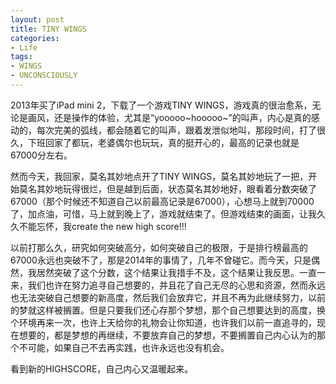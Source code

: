 ```yaml
---
layout: post
title: TINY WINGS
categories:
- Life
tags:
- WINGS
- UNCONSCIOUSLY
---
```


2013年买了iPad mini 2，下载了一个游戏TINY WINGS，游戏真的很治愈系，无论是画风，还是操作的体验，尤其是“yooooo~hooooo~”的叫声，内心是真的感动的，每次完美的弧线，都会随着它的叫声，跟着发泄似地叫，那段时间，打了很久，下班回家了都玩，老婆偶尔也玩玩，真的挺开心的，最高的记录也就是67000分左右。

然而今天，我回家，莫名其妙地点开了TINY WINGS，莫名其妙地玩了一把，开始莫名其妙地玩得很烂，但是越到后面，状态莫名其妙地好，眼看着分数突破了67000（那个时候还不知道自己以前最高记录是67000），心想马上就到70000了，加点油，可惜，马上就到晚上了，游戏就结束了。但游戏结束的画面，让我久久不能忘怀，我create the new high score!!!

以前打那么久，研究如何突破高分，如何突破自己的极限，于是排行榜最高的67000永远也突破不了，那是2014年的事情了，几年不曾碰它。而今天，只是偶然，我居然突破了这个分数，这个结果让我措手不及，这个结果让我反思。一直一来，我们也许在努力追寻自己想要的，并且花了自己无尽的心思和资源，然而永远也无法突破自己想要的新高度，然后我们会放弃它，并且不再为此继续努力，以前的梦就这样被搁置。但是只要我们还心存那个梦想，那个自己想要达到的高度，换个环境再来一次，也许上天给你的礼物会让你知道，也许我们以前一直追寻的，现在想要的，都是梦想的再继续，不要放弃自己的梦想，不要搁置自己内心认为的那个不可能，如果自己不去再实践，也许永远也没有机会。

看到新的HIGHSCORE，自己内心又温暖起来。